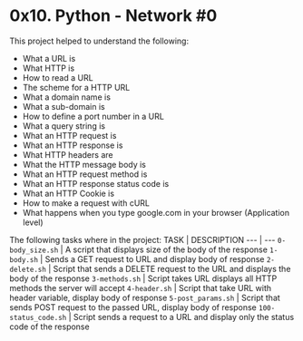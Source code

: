 # 0x10. Python - Network #0
This project helped to understand the following:
- What a URL is
- What HTTP is
- How to read a URL
- The scheme for a HTTP URL
- What a domain name is
- What a sub-domain is
- How to define a port number in a URL
- What a query string is
- What an HTTP request is
- What an HTTP response is
- What HTTP headers are
- What the HTTP message body is
- What an HTTP request method is
- What an HTTP response status code is
- What an HTTP Cookie is
- How to make a request with cURL
- What happens when you type google.com in your browser (Application level)

The following tasks where in the project:
TASK | DESCRIPTION
--- | ---
`0-body_size.sh` | A script that displays size of the body of the response
`1-body.sh` | Sends a GET request to URL and display body of response
`2-delete.sh` | Script that sends a DELETE request to the URL and displays the body of the response
`3-methods.sh` | Script takes URL displays all HTTP methods the server will accept
`4-header.sh` | Script that take URL with header variable, display body of response
`5-post_params.sh` | Script that sends POST request to the passed URL, display body of response
`100-status_code.sh` | Script sends a request to a URL and display only the status code of the response
